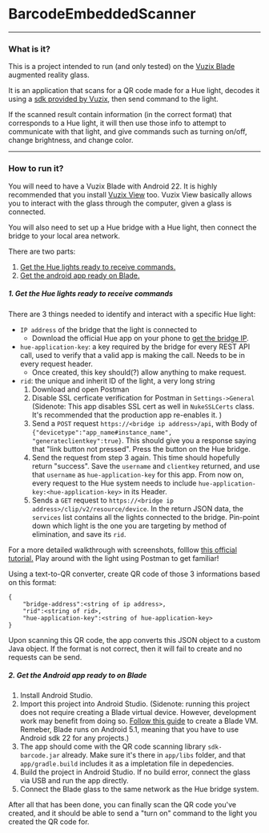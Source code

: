 # BarcodeEmbeddedScanner

---

### What is it?

This is a project intended to run (and only tested) on the [Vuzix Blade](https://www.vuzix.com/products/vuzix-blade-smart-glasses-upgraded "Link not guaranteed to work. Product discontinued") augmented reality glass.

It is an application that scans for a QR code made for a Hue light, decodes it using a [sdk provided by Vuzix](https://github.com/Vuzix/sdk-barcode "Link not guaranteed to work"), then send command to the light.

If the scanned result contain information (in the correct format) that corresponds to a Hue light, it will then use those info to attempt to communicate with that light, and give commands such as turning on/off, change brightness, and change color.

---




### How to run it?

You will need to have a Vuzix Blade with Android 22. It is highly recommended that you install [Vuzix View](https://www.vuzix.com/pages/vuzix-view-software "Link not guaranteed to work") too. Vuzix View basically allows you to interact with the glass through the computer, given a glass is connected.

You will also need to set up a Hue bridge with a Hue light, then connect the bridge to your local area network.

There are two parts:

1. [Get the Hue lights ready to receive commands.](#1.-get-the-hue-lights-ready-to-receive-commands)
2. [Get the android app ready on Blade.](#2.-get-the-android-app-ready-to-on-blade)


##### 1. Get the Hue lights ready to receive commands

There are 3 things needed to identify and interact with a specific Hue light:

* `IP address` of the bridge that the light is connected to
  * Download the official Hue app on your phone to [get the bridge IP](https://developers.meethue.com/develop/get-started-2/#:~:text=All%20working%20%E2%80%94%20Go%20to%20the,of%20the%20bridge%20will%20show. "If link not working, Google how to do it").
* `hue-application-key`: a key required by the bridge for every REST API call, used to verify that a valid app is making the call. Needs to be in every request header.
  * Once created, this key should(?) allow anything to make request.
* `rid`: the unique and inherit ID of the light, a very long string
  1. Download and open Postman
  2. Disable SSL cerficate verification for Postman in `Settings->General` (Sidenote: This app disables SSL cert as well in `NukeSSLCerts` class. It's recommended that the production app re-enables it. )
  3. Send a `POST` request `https://<bridge ip address>/api`, with Body of `{"devicetype":"app_name#instance_name", "generateclientkey":true}`. This should give you a response saying that "link button not pressed". Press the button on the Hue bridge.
  4. Send the request from step 3 again. This time should hopefully return "success". Save the `username` and `clientkey` returned, and use that `username` as `hue-application-key` for this app. From now on, every request to the Hue system needs to include `hue-application-key:<hue-application-key>` in its Header.
  5. Sends a `GET` request to `https://<bridge ip address>/clip/v2/resource/device`. In the return JSON data, the `services` list contains all the lights connected to the bridge. Pin-point down which light is the one you are targeting by method of elimination, and save its `rid`.

For a more detailed walkthrough with screenshots, folllow [this official tutorial.](https://developers.meethue.com/develop/hue-api-v2/getting-started/) Play around with the light using Postman to get familiar!

Using a text-to-QR converter, create QR code of those 3 informations based on this format:

```
{
    "bridge-address":<string of ip address>,
    "rid":<string of rid>,
    "hue-application-key":<string of hue-application-key>
}
```

Upon scanning this QR code, the app converts this JSON object to a custom Java object. If the format is not correct, then it will fail to create and no requests can be send.


##### 2. Get the Android app ready to on Blade

1. Install Android Studio.
2. Import this project into Android Studio.
   (Sidenote: running this project does not require creating a Blade virtual device. However, development work may benefit from doing so. [Follow this guide](https://intercom.help/vuzix/en/articles/5954637-overview "Link not guaranteed to work") to create a Blade VM. Remeber, Blade runs on Android 5.1, meaning that you have to use Android sdk 22 for any projects.)
3. The app should come with the QR code scanning library `sdk-barcode.jar` already. Make sure it's there in `app/libs` folder, and that `app/gradle.build` includes it as a impletation file in depedencies.
4. Build the project in Android Studio. If no build error, connect the glass via USB and run the app directly.
5. Connect the Blade glass to the same network as the Hue bridge system.

After all that has been done, you can finally scan the QR code you've created, and it should be able to send a "turn on" command to the light you created the QR code for.
